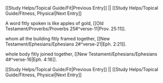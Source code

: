 [[Study Helps/Topical Guide/Fit|Previous Entry]]  ||  [[Study Helps/Topical Guide/Fitness, Physical|Next Entry]]

 A word fitly spoken is like apples of gold, [[Old Testament/Proverbs/Proverbs 25#^verse-11|Prov. 25:11]].

 whom all the building fitly framed together, [[New Testament/Ephesians/Ephesians 2#^verse-21|Eph. 2:21]].

 whole body fitly joined together, [[New Testament/Ephesians/Ephesians 4#^verse-16|Eph. 4:16]].

[[Study Helps/Topical Guide/Fit|Previous Entry]]  ||  [[Study Helps/Topical Guide/Fitness, Physical|Next Entry]]